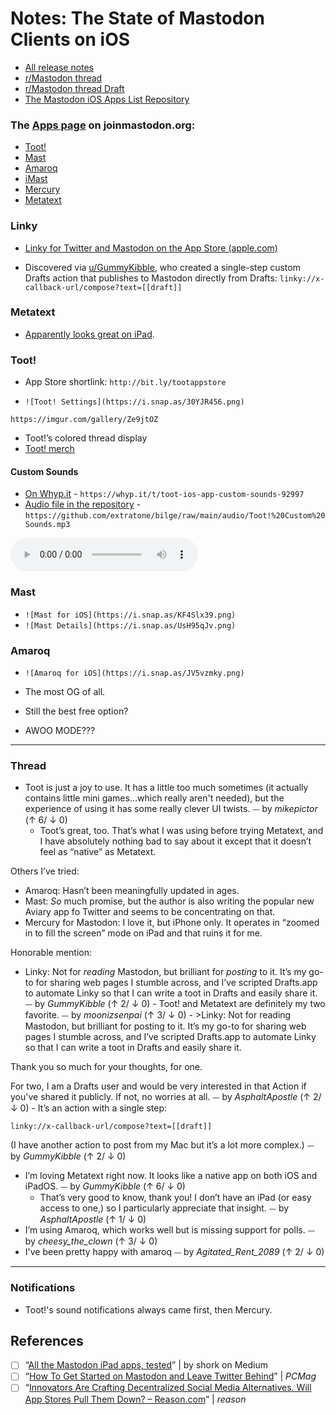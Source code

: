 # Notes: The State of Mastodon Clients on iOS

* [All release notes](https://github.com/extratone/bilge/tree/main/documentation/Masto)
* [r/Mastodon thread](https://reddit.com/r/Mastodon/comments/mxymr1/your_thoughts_on_thirdparty_mastodon_clients_for/)
* [r/Mastodon thread Draft](drafts5://open?uuid=37917400-8CFF-49DA-BE29-DA6AFF2E7495)
* [The Mastodon iOS Apps List Repository](https://github.com/extratone/imastodon)

### The [Apps page](https://joinmastodon.org/apps) on joinmastodon.org:
* [Toot!](https://itunes.apple.com/app/toot/id1229021451)
* [Mast](https://apps.apple.com/us/app/mast-for-mastodon/id1437429129)
* [Amaroq](https://itunes.apple.com/us/app/amarok-for-mastodon/id1214116200)
* [iMast](https://apps.apple.com/us/app/imast/id1229461703)
* [Mercury](https://apps.apple.com/us/app/mercury-for-mastodon/id1486749200)
* [Metatext](https://apps.apple.com/us/app/metatext/id1523996615)

### Linky

* [‎Linky for Twitter and Mastodon on the App Store (apple.com)](https://apps.apple.com/us/app/linky-for-twitter-and-mastodon/id438090426)

* Discovered via [u/GummyKibble](https://www.reddit.com/user/GummyKibble/), who created a single-step custom Drafts action that publishes to Mastodon directly from Drafts:
  `linky://x-callback-url/compose?text=[[draft]]`

### Metatext

* [Apparently looks great on iPad](https://reddit.com/r/Mastodon/comments/mxymr1/_/gvrz8mz/?context=1).

### Toot!

* App Store shortlink: `http://bit.ly/tootappstore`

* `![Toot! Settings](https://i.snap.as/30YJR456.png)`

`https://imgur.com/gallery/Ze9jtOZ`

* Toot!’s colored thread display
* [Toot! merch](https://sineful.threadless.com/designs/toot/accessories/sticker)

#### Custom Sounds

* [On Whyp.it](https://whyp.it/t/toot-ios-app-custom-sounds-92997) - `https://whyp.it/t/toot-ios-app-custom-sounds-92997`
* [Audio file in the repository](https://github.com/extratone/bilge/blob/main/audio/Toot!%20Custom%20Sounds.mp3) - `https://github.com/extratone/bilge/raw/main/audio/Toot!%20Custom%20Sounds.mp3`

<audio controls>
  <source src="https://github.com/extratone/bilge/raw/main/audio/Toot!%20Custom%20Sounds.mp3">
</audio>

### Mast
* `![Mast for iOS](https://i.snap.as/KF4Slx39.png)`
* `![Mast Details](https://i.snap.as/UsH95qJv.png)`

### Amaroq

* `![Amaroq for iOS](https://i.snap.as/JV5vzmky.png)`

* The most OG of all.
* Still the best free option?
* AWOO MODE???

***
### Thread

- Toot is just a joy to use. It has a little too much sometimes (it actually contains little mini games...which really aren't needed), but the experience of using it has some really clever UI twists. ⏤ by *mikepictor* (↑ 6/ ↓ 0)
	- Toot’s great, too. That’s what I was using before trying Metatext, and I have absolutely nothing bad to say about it except that it doesn’t feel as “native” as Metatext.

Others I’ve tried:

-	Amaroq: Hasn’t been meaningfully updated in ages.
-	Mast: _So_ much promise, but the author is also writing the popular new Aviary app fo Twitter and seems to be concentrating on that.
-	Mercury for Mastodon: I love it, but iPhone only. It operates in “zoomed in to fill the screen” mode on iPad and that ruins it for me.

Honorable mention:

-	Linky: Not for _reading_ Mastodon, but brilliant for _posting_ to it. It’s my go-to for sharing web pages I stumble across, and I’ve scripted Drafts.app to automate Linky so that I can write a toot in Drafts and easily share it. ⏤ by *GummyKibble* (↑ 2/ ↓ 0)
		- Toot! and Metatext are definitely my two favorite. ⏤ by *moonizsenpai* (↑ 3/ ↓ 0)
		- >Linky: Not for reading Mastodon, but brilliant for posting to it. It’s my go-to for sharing web pages I stumble across, and I’ve scripted Drafts.app to automate Linky so that I can write a toot in Drafts and easily share it.

Thank you so much for your thoughts, for one.

For two, I am a Drafts user and would be very interested in that Action if you've shared it publicly. If not, no worries at all. ⏤ by *AsphaltApostle* (↑ 2/ ↓ 0)
			- It’s an action with a single step:

    linky://x-callback-url/compose?text=[[draft]]

(I have another action to post from my Mac but it’s a lot more complex.) ⏤ by *GummyKibble* (↑ 2/ ↓ 0)
- I’m loving Metatext right now. It looks like a native app on both iOS and iPadOS. ⏤ by *GummyKibble* (↑ 6/ ↓ 0)
	- That’s very good to know, thank you! I don’t have an iPad (or easy access to one,) so I particularly appreciate that insight. ⏤ by *AsphaltApostle* (↑ 1/ ↓ 0)
- I’m using Amaroq, which works well but is missing support for polls. ⏤ by *cheesy_the_clown* (↑ 3/ ↓ 0)
- I've been pretty happy with amaroq ⏤ by *Agitated_Rent_2089* (↑ 2/ ↓ 0)

---

### Notifications

* Toot!'s sound notifications always came first, then Mercury.

## References

- [ ] “[All the Mastodon iPad apps, tested](https://medium.com/@KUKxFT3T/all-the-mastodon-ipad-apps-tested-6b65bddc7853)” | by shork on Medium 
- [ ] “[How To Get Started on Mastodon and Leave Twitter Behind](https://www.pcmag.com/how-to/how-to-get-started-on-mastodon-and-leave-twitter-behind)” | *PCMag*
- [ ] “[Innovators Are Crafting Decentralized Social Media Alternatives. Will App Stores Pull Them Down? – Reason.com](https://reason.com/2020/09/09/innovators-are-crafting-decentralized-social-media-alternatives-will-app-stores-pull-them-down/)” | *reason*